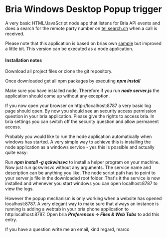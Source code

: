 # Bria Windows Desktop Popup trigger

A very basic HTML/JavaScript node app that listens for Bria API events and does a search for the remote party number on [tel.search.ch](https://tel.search.ch) when a call is received. 

Please note that this application is based on brias own [sample](https://github.com/CounterPathAPI/BriaAPI_Java_Sample_2.0) but improved a little bit. This version can be executed as a node application.

#### Installation notes

Download all project files or clone the git repository.

Once downloaded get all npm packages by executing **_npm install_**

Make sure you have installed node. Therefore if you run **_node server.js_** the application should come up without any exception.

If you now open your browser on http://localhost:8787 a very basic log page should open. By now you should see an security access permission question in your bria application. Please give the rights to access bria. In bria settings you can switch off the security question and allow permanent access.

Probably you would like to run the node application automatically when windows has started. A very simple way to achieve this is installing the node application as a windows service - yes this is possible and actually quite easy:

Run **_npm install -g qckwinsvc_** to install a helper program on your machine. Now just run qckwinsvc without any arguments. The service name and description can be anything you like. The node script path has to point to your server.js file in the downloaded root folder. That's it the service is now installed and whenever you start windows you can open localhost:8787 to view the logs. 

However the popup mechanism is only working when a website has opened localhost:8787. A very elegant way to make sure that always an instance is running is adding a webtab in your bria phone application to http:localhost:8787. Open bria **_Preferences -> Files & Web Tabs_** to add this entry.

If you have a question write me an email,
kind regard,
marco





